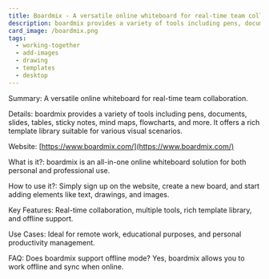 ```yaml
---
title: Boardmix - A versatile online whiteboard for real-time team collaboration.
description: boardmix provides a variety of tools including pens, documents, slides, tables, sticky notes, mind maps, flowcharts, and more. It offers a rich template library suitable for various visual scenarios.
card_image: /boardmix.png
tags:
  - working-together
  - add-images
  - drawing
  - templates
  - desktop
---
```


Summary: A versatile online whiteboard for real-time team collaboration.

Details: boardmix provides a variety of tools including pens, documents, slides, tables, sticky notes, mind maps, flowcharts, and more. It offers a rich template library suitable for various visual scenarios.

Website: [https://www.boardmix.com/](https://www.boardmix.com/)

What is it?: boardmix is an all-in-one online whiteboard solution for both personal and professional use.

How to use it?: Simply sign up on the website, create a new board, and start adding elements like text, drawings, and images.

Key Features: Real-time collaboration, multiple tools, rich template library, and offline support.

Use Cases: Ideal for remote work, educational purposes, and personal productivity management.

FAQ: Does boardmix support offline mode? Yes, boardmix allows you to work offline and sync when online.
